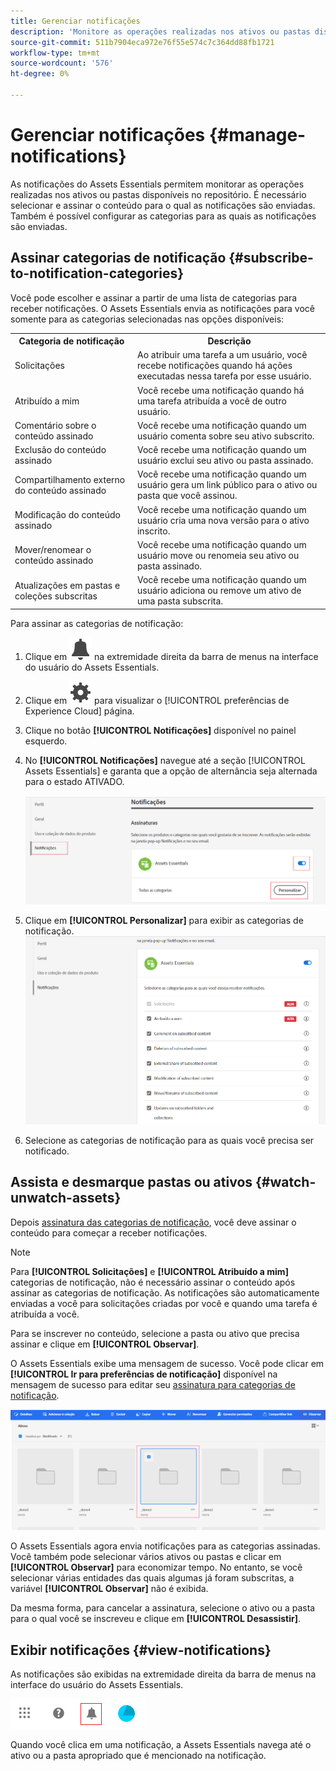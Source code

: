 ```yaml
---
title: Gerenciar notificações
description: 'Monitore as operações realizadas nos ativos ou pastas disponíveis no repositório usando as notificações do Assets Essentials. '
source-git-commit: 511b7904eca972e76f55e574c7c364dd88fb1721
workflow-type: tm+mt
source-wordcount: '576'
ht-degree: 0%

---
```


# Gerenciar notificações {#manage-notifications}

As notificações do Assets Essentials permitem monitorar as operações realizadas nos ativos ou pastas disponíveis no repositório. É necessário selecionar e assinar o conteúdo para o qual as notificações são enviadas. Também é possível configurar as categorias para as quais as notificações são enviadas.

## Assinar categorias de notificação {#subscribe-to-notification-categories}

Você pode escolher e assinar a partir de uma lista de categorias para receber notificações. O Assets Essentials envia as notificações para você somente para as categorias selecionadas nas opções disponíveis:

<table>
    <tbody>
     <tr>
      <th><strong>Categoria de notificação</strong></th>
      <th><strong>Descrição</strong></th>
     </tr>
     <tr>
      <td>Solicitações</td>
      <td>Ao atribuir uma tarefa a um usuário, você recebe notificações quando há ações executadas nessa tarefa por esse usuário.</td>
     </tr>
     <tr>
      <td>Atribuído a mim</td>
      <td>Você recebe uma notificação quando há uma tarefa atribuída a você de outro usuário.</td>
     </tr>
     <tr>
      <td>Comentário sobre o conteúdo assinado</td>
      <td>Você recebe uma notificação quando um usuário comenta sobre seu ativo subscrito.</td>
     </tr>
     <tr>
      <td>Exclusão do conteúdo assinado</td>
      <td>Você recebe uma notificação quando um usuário exclui seu ativo ou pasta assinado.</td>
     </tr>
     <tr>
      <td>Compartilhamento externo do conteúdo assinado</td>
      <td>Você recebe uma notificação quando um usuário gera um link público para o ativo ou pasta que você assinou.</td>
     </tr>
     <tr>
      <td>Modificação do conteúdo assinado</td>
      <td>Você recebe uma notificação quando um usuário cria uma nova versão para o ativo inscrito.</td>
     </tr>
     <tr>
      <td>Mover/renomear o conteúdo assinado</td>
      <td>Você recebe uma notificação quando um usuário move ou renomeia seu ativo ou pasta assinado.</td>
     </tr>
     <tr>
      <td>Atualizações em pastas e coleções subscritas</td>
      <td>Você recebe uma notificação quando um usuário adiciona ou remove um ativo de uma pasta subscrita.</td>
     </tr>    
    </tbody>
   </table>

Para assinar as categorias de notificação:

1. Clique em ![ícone de sino](assets/bell-icon.svg) na extremidade direita da barra de menus na interface do usuário do Assets Essentials.

1. Clique em ![ícone de configurações](assets/settings-icon.svg) para visualizar o [!UICONTROL preferências de Experience Cloud] página.

1. Clique no botão **[!UICONTROL Notificações]** disponível no painel esquerdo.

1. No **[!UICONTROL Notificações]** navegue até a seção [!UICONTROL Assets Essentials] e garanta que a opção de alternância seja alternada para o estado ATIVADO.

   ![Notificações no Assets Essentials](assets/enable-notifications.png)

1. Clique em **[!UICONTROL Personalizar]** para exibir as categorias de notificação.
   ![Notificações no Assets Essentials](assets/enable-notification-categories.png)

1. Selecione as categorias de notificação para as quais você precisa ser notificado.

## Assista e desmarque pastas ou ativos {#watch-unwatch-assets}

Depois [assinatura das categorias de notificação](#subscribe-to-notification-categories), você deve assinar o conteúdo para começar a receber notificações.

>[!NOTE]
>
>Para **[!UICONTROL Solicitações]** e **[!UICONTROL Atribuído a mim]** categorias de notificação, não é necessário assinar o conteúdo após assinar as categorias de notificação. As notificações são automaticamente enviadas a você para solicitações criadas por você e quando uma tarefa é atribuída a você.

Para se inscrever no conteúdo, selecione a pasta ou ativo que precisa assinar e clique em **[!UICONTROL Observar]**.

O Assets Essentials exibe uma mensagem de sucesso. Você pode clicar em **[!UICONTROL Ir para preferências de notificação]** disponível na mensagem de sucesso para editar seu [assinatura para categorias de notificação](#subscribe-to-notification-categories).

![Notificações no Assets Essentials](assets/watch-assets.png)

O Assets Essentials agora envia notificações para as categorias assinadas. Você também pode selecionar vários ativos ou pastas e clicar em **[!UICONTROL Observar]** para economizar tempo. No entanto, se você selecionar várias entidades das quais algumas já foram subscritas, a variável **[!UICONTROL Observar]** não é exibida.

Da mesma forma, para cancelar a assinatura, selecione o ativo ou a pasta para o qual você se inscreveu e clique em **[!UICONTROL Desassistir]**.

## Exibir notificações {#view-notifications}

As notificações são exibidas na extremidade direita da barra de menus na interface do usuário do Assets Essentials.

![Notificações no Assets Essentials](assets/notifications-assets-essentials.png)

Quando você clica em uma notificação, a Assets Essentials navega até o ativo ou a pasta apropriado que é mencionado na notificação.





